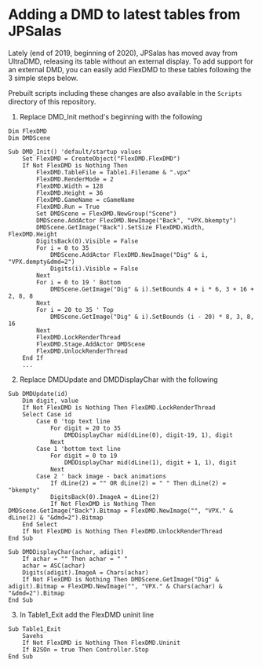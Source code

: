 
# Adding a DMD to latest tables from JPSalas

Lately (end of 2019, beginning of 2020), JPSalas has moved avay from UltraDMD, releasing its table without an external display. To add support for an external DMD, you can easily add FlexDMD to these tables following the 3 simple steps below.

Prebuilt scripts including these changes are also available in the `Scripts` directory of this repository.


1. Replace DMD_Init method's beginning with the following

```vbscript
Dim FlexDMD
Dim DMDScene

Sub DMD_Init() 'default/startup values
	Set FlexDMD = CreateObject("FlexDMD.FlexDMD")
	If Not FlexDMD is Nothing Then
		FlexDMD.TableFile = Table1.Filename & ".vpx"
		FlexDMD.RenderMode = 2
		FlexDMD.Width = 128
		FlexDMD.Height = 36
		FlexDMD.GameName = cGameName
		FlexDMD.Run = True
		Set DMDScene = FlexDMD.NewGroup("Scene")
		DMDScene.AddActor FlexDMD.NewImage("Back", "VPX.bkempty")
		DMDScene.GetImage("Back").SetSize FlexDMD.Width, FlexDMD.Height
		DigitsBack(0).Visible = False
		For i = 0 to 35
			DMDScene.AddActor FlexDMD.NewImage("Dig" & i, "VPX.dempty&dmd=2")
			Digits(i).Visible = False
		Next
		For i = 0 to 19 ' Bottom
			DMDScene.GetImage("Dig" & i).SetBounds 4 + i * 6, 3 + 16 + 2, 8, 8
		Next
		For i = 20 to 35 ' Top
			DMDScene.GetImage("Dig" & i).SetBounds (i - 20) * 8, 3, 8, 16
		Next
		FlexDMD.LockRenderThread
		FlexDMD.Stage.AddActor DMDScene
		FlexDMD.UnlockRenderThread
	End If
	...
```

2. Replace DMDUpdate and DMDDisplayChar with the following

```vbscript
Sub DMDUpdate(id)
    Dim digit, value
    If Not FlexDMD is Nothing Then FlexDMD.LockRenderThread
    Select Case id
        Case 0 'top text line
            For digit = 20 to 35
                DMDDisplayChar mid(dLine(0), digit-19, 1), digit
            Next
        Case 1 'bottom text line
            For digit = 0 to 19
                DMDDisplayChar mid(dLine(1), digit + 1, 1), digit
            Next
        Case 2 ' back image - back animations
            If dLine(2) = "" OR dLine(2) = " " Then dLine(2) = "bkempty"
            DigitsBack(0).ImageA = dLine(2)
            If Not FlexDMD is Nothing Then DMDScene.GetImage("Back").Bitmap = FlexDMD.NewImage("", "VPX." & dLine(2) & "&dmd=2").Bitmap
    End Select
    If Not FlexDMD is Nothing Then FlexDMD.UnlockRenderThread
End Sub

Sub DMDDisplayChar(achar, adigit)
    If achar = "" Then achar = " "
    achar = ASC(achar)
    Digits(adigit).ImageA = Chars(achar)
    If Not FlexDMD is Nothing Then DMDScene.GetImage("Dig" & adigit).Bitmap = FlexDMD.NewImage("", "VPX." & Chars(achar) & "&dmd=2").Bitmap
End Sub
```

3. In Table1_Exit add the FlexDMD uninit line

```vbscript
Sub Table1_Exit
    Savehs
    If Not FlexDMD is Nothing Then FlexDMD.Uninit
    If B2SOn = true Then Controller.Stop
End Sub
```
